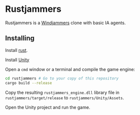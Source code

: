 # Rustjammers

Rustjammers is a [Windjammers](https://en.wikipedia.org/wiki/Windjammers_(video_game)) clone with basic IA agents.

## Installing

Install [rust](https://www.rust-lang.org/tools/install).

Install [Unity](https://unity3d.com/get-unity/download)

Open a `cmd` window or a terminal and compile the game engine:
```sh
cd rustjammers # Go to your copy of this repository
cargo build --release
```

Copy the resulting `rustjammers_engine.dll` library file in `rustjammers/target/release` to `rustjammers/Unity/Assets`.

Open the Unity project and run the game.
